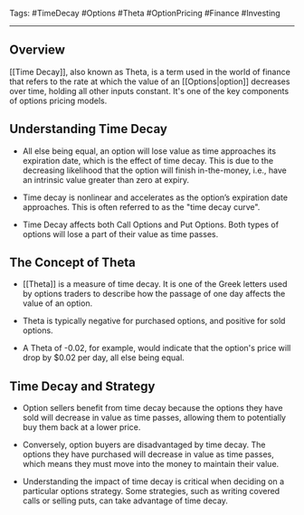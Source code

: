 Tags: #TimeDecay #Options #Theta #OptionPricing #Finance #Investing

---

## Overview

[[Time Decay]], also known as Theta, is a term used in the world of finance that refers to the rate at which the value of an [[Options|option]] decreases over time, holding all other inputs constant. It's one of the key components of options pricing models.

## Understanding Time Decay

- All else being equal, an option will lose value as time approaches its expiration date, which is the effect of time decay. This is due to the decreasing likelihood that the option will finish in-the-money, i.e., have an intrinsic value greater than zero at expiry.
    
- Time decay is nonlinear and accelerates as the option’s expiration date approaches. This is often referred to as the "time decay curve".
    
- Time Decay affects both Call Options and Put Options. Both types of options will lose a part of their value as time passes.
    

## The Concept of Theta

- [[Theta]] is a measure of time decay. It is one of the Greek letters used by options traders to describe how the passage of one day affects the value of an option.
    
- Theta is typically negative for purchased options, and positive for sold options.
    
- A Theta of -0.02, for example, would indicate that the option's price will drop by $0.02 per day, all else being equal.
    

## Time Decay and Strategy

- Option sellers benefit from time decay because the options they have sold will decrease in value as time passes, allowing them to potentially buy them back at a lower price.
    
- Conversely, option buyers are disadvantaged by time decay. The options they have purchased will decrease in value as time passes, which means they must move into the money to maintain their value.
    
- Understanding the impact of time decay is critical when deciding on a particular options strategy. Some strategies, such as writing covered calls or selling puts, can take advantage of time decay.